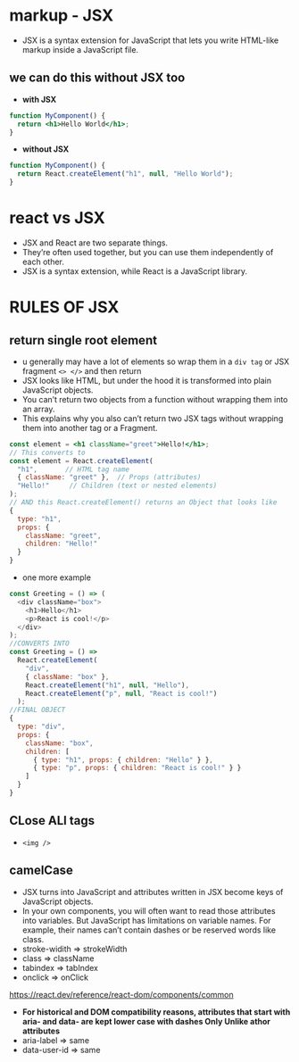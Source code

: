 # markup - JSX
* JSX is a syntax extension for JavaScript that lets you write HTML-like markup inside a JavaScript file.

## we can do this without JSX too
* **with JSX**
```jsx
function MyComponent() {
  return <h1>Hello World</h1>;
}
```
* **without JSX**
```jsx
function MyComponent() {
  return React.createElement("h1", null, "Hello World");
}
```
# react vs JSX
* JSX and React are two separate things. 
* They’re often used together, but you can use them independently of each other. 
* JSX is a syntax extension, while React is a JavaScript library.



# RULES OF JSX
## return single root element
* u generally may have a lot of elements so wrap them in a `div tag` or JSX fragment `<> </>` and then return 
* JSX looks like HTML, but under the hood it is transformed into plain JavaScript objects. 
* You can’t return two objects from a function without wrapping them into an array. 
* This explains why you also can’t return two JSX tags without wrapping them into another tag or a Fragment.
```jsx
const element = <h1 className="greet">Hello!</h1>;
// This converts to
const element = React.createElement(
  "h1",       // HTML tag name
  { className: "greet" },  // Props (attributes)
  "Hello!"     // Children (text or nested elements)
);
// AND this React.createElement() returns an Object that looks like 
{
  type: "h1",
  props: {
    className: "greet",
    children: "Hello!"
  }
}
```

* one more example
```js
const Greeting = () => (
  <div className="box">
    <h1>Hello</h1>
    <p>React is cool!</p>
  </div>
);
//CONVERTS INTO 
const Greeting = () =>
  React.createElement(
    "div",
    { className: "box" },
    React.createElement("h1", null, "Hello"),
    React.createElement("p", null, "React is cool!")
  );
//FINAL OBJECT
{
  type: "div",
  props: {
    className: "box",
    children: [
      { type: "h1", props: { children: "Hello" } },
      { type: "p", props: { children: "React is cool!" } }
    ]
  }
}
```

## CLose ALl tags
* `<img />`
## camelCase
* JSX turns into JavaScript and attributes written in JSX become keys of JavaScript objects. 
* In your own components, you will often want to read those attributes into variables. But JavaScript has limitations on variable names. For example, their names can’t contain dashes or be reserved words like class.
* stroke-widith => strokeWidth
* class => className
* tabindex => tabIndex
* onclick => onClick

https://react.dev/reference/react-dom/components/common

* **For historical and DOM compatibility reasons, attributes that start with aria- and data- are kept lower case with dashes Only Unlike athor attributes**
* aria-label => same
* data-user-id => same







